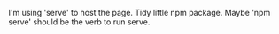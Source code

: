 
I'm using 'serve' to host the page.  Tidy little npm package.  Maybe 'npm serve' should be the verb to run serve.
